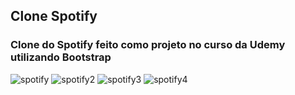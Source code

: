 ## Clone Spotify

### Clone do Spotify feito como projeto no curso da Udemy utilizando Bootstrap

![spotify](https://user-images.githubusercontent.com/70242822/142029095-ba3a58b6-6377-4127-8724-9e964d4e1ee1.jpg)
![spotify2](https://user-images.githubusercontent.com/70242822/142029100-d9575c2a-cf20-41de-a521-2faced21e3ea.jpg)
![spotify3](https://user-images.githubusercontent.com/70242822/142029102-576c5fda-d4cd-4f75-ab03-dbcd69c7272d.jpg)
![spotify4](https://user-images.githubusercontent.com/70242822/142029103-90ae2b62-362f-45ca-a5a5-e2581cd989d6.jpg)
